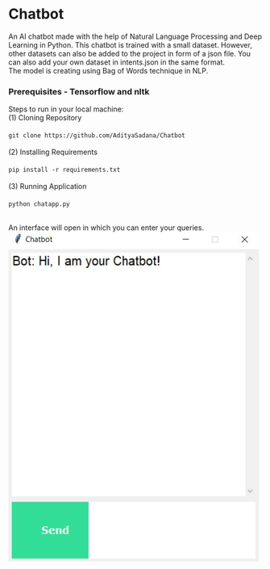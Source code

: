# Chatbot
An AI chatbot made with the help of Natural Language Processing and Deep Learning in Python.
This chatbot is trained with a small dataset. However, other datasets can also be added to the project in form of a json file. You can also add your own dataset in intents.json in the same format.<br/>
The model is creating using Bag of Words technique in NLP.<br/>
### Prerequisites - Tensorflow and nltk
Steps to run in your local machine: <br/>
(1) Cloning Repository <br/><br/>
`git clone https://github.com/AdityaSadana/Chatbot`<br/><br/>
(2) Installing Requirements <br/><br/>
  `pip install -r requirements.txt`<br/><br/>
(3) Running Application <br/><br/>
  `python chatapp.py`<br/><br/>
  
An interface will open in which you can enter your queries.<br/>
![Screenshot](Capture.JPG)
